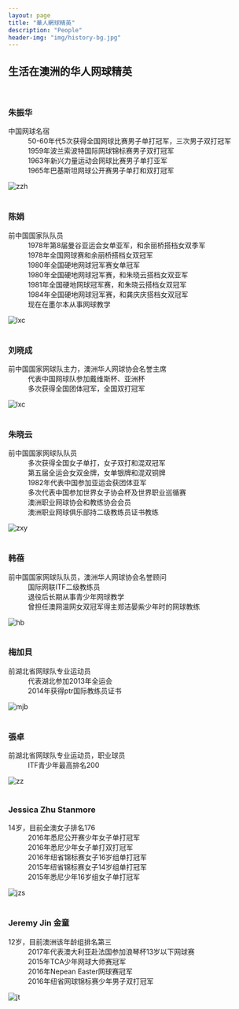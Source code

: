 ```yaml
---
layout: page
title: "華人網球精英"
description: "People"
header-img: "img/history-bg.jpg"
---
```

<h2>生活在澳洲的华人网球精英</h2>
<br>
<div class="row">
  <div class="col-xs-12 col-sm-12 col-md-3 col-lg-3">
    <h3>朱振华</h3>
  </div>
  <div class="col-xs-12 col-sm-12 col-md-offset-1 col-md-8 col-lg-offset-1 col-lg-8">
    <dl>
      <dt>中国网球名宿</dt>
      <dd>50-60年代5次获得全国网球比赛男子单打冠军，三次男子双打冠军</dd>
      <dd>1959年波兰索波特国际网球锦标赛男子双打冠军</dd>
      <dd>1963年新兴力量运动会网球比赛男子单打亚军</dd>
      <dd>1965年巴基斯坦网球公开赛男子单打和双打冠军</dd>
    </dl>
    <img class="img-responsive" src="https://c5.staticflickr.com/9/8615/28530030996_9cd93db86f_o.jpg" alt="zzh" />
  </div>
</div>
<br>
<div class="row">
  <div class="col-xs-12 col-sm-12 col-md-3 col-lg-3">
    <h3>陈娟</h3>
  </div>
  <div class="col-xs-12 col-sm-12 col-md-offset-1 col-md-8 col-lg-offset-1 col-lg-8">
    <dl>
      <dt>前中国国家队队员</dt>
      <dd>1978年第8届曼谷亚运会女单亚军，和余丽桥搭档女双季军</dd>
      <dd>1978年全国网球赛和余丽桥搭档女双冠军</dd>
      <dd>1980年全国硬地网球冠军赛女单冠军</dd>
      <dd>1980年全国硬地网球冠军赛，和朱晓云搭档女双亚军</dd>
      <dd>1981年全国硬地网球冠军赛，和朱晓云搭档女双冠军</dd>
      <dd>1984年全国硬地网球冠军赛，和龚庆庆搭档女双冠军</dd>
      <dd>现在在墨尔本从事网球教学</dd>
    </dl>
    <img class="img-responsive" src="https://c1.staticflickr.com/5/4240/34290459274_de898ff9b7_s.jpg" alt="lxc" />
  </div>
</div>
<br>
<div class="row">
  <div class="col-xs-12 col-sm-12 col-md-3 col-lg-3">
    <h3>刘晓成</h3>
  </div>
  <div class="col-xs-12 col-sm-12 col-md-offset-1 col-md-8 col-lg-offset-1 col-lg-8">
    <dl>
      <dt>前中国国家网球队主力，澳洲华人网球协会名誉主席</dt>
      <dd>代表中国网球队参加戴维斯杯、亚洲杯</dd>
      <dd>多次获得全国团体冠军，全国双打冠军</dd>
    </dl>
    <img class="img-responsive" src="https://c3.staticflickr.com/9/8858/28585938386_52113c8cf2.jpg" alt="lxc" />
  </div>
</div>
<br>
<div class="row">
  <div class="col-xs-12 col-sm-12 col-md-3 col-lg-3">
    <h3>朱晓云</h3>
  </div>
  <div class="col-xs-12 col-sm-12 col-md-offset-1 col-md-8 col-lg-offset-1 col-lg-8">
    <dl>
      <dt>前中国国家网球队队员</dt>
      <dd>多次获得全国女子单打，女子双打和混双冠军</dd>
      <dd>第五届全运会女双金牌，女单银牌和混双铜牌</dd>
      <dd>1982年代表中国参加亚运会获团体亚军</dd>
      <dd>多次代表中国参加世界女子协会杯及世界职业巡循赛</dd>
      <dd>澳洲职业网球协会和教练协会会员</dd>
      <dd>澳洲职业网球俱乐部持二级教练员证书教练</dd>
    </dl>
    <img class="img-responsive" src="https://c1.staticflickr.com/9/8770/28585938616_a6da232fd7.jpg" alt="zxy" />
  </div>
</div>
<br>
<div class="row">
  <div class="col-xs-12 col-sm-12 col-md-3 col-lg-3">
    <h3>韩蓓</h3>
  </div>
  <div class="col-xs-12 col-sm-12 col-md-offset-1 col-md-8 col-lg-offset-1 col-lg-8">
    <dl>
      <dt>前中国国家网球队队员，澳洲华人网球协会名誉顾问</dt>
      <dd>国际网联ITF二级教练员</dd>
      <dd>退役后长期从事青少年网球教学</dd>
      <dd>曾担任澳网温网女双冠军得主郑洁晏紫少年时的网球教练</dd>
    </dl>
    <img class="img-responsive" src="https://c7.staticflickr.com/9/8886/28494934862_b0c4c8fcc2_c.jpg" alt="hb" />
  </div>
</div>
<br>
<div class="row">
  <div class="col-xs-12 col-sm-12 col-md-3 col-lg-3">
    <h3>梅加貝</h3>
  </div>
  <div class="col-xs-12 col-sm-12 col-md-offset-1 col-md-8 col-lg-offset-1 col-lg-8">
    <dl>
      <dt>前湖北省网球队专业运动员</dt>
      <dd>代表湖北参加2013年全运会</dd>
      <dd>2014年获得ptr国际教练员证书</dd>
    </dl>
    <img class="img-responsive" src="https://c1.staticflickr.com/9/8796/27945484784_3eac77efb5_z.jpg" alt="mjb" />
  </div>
</div>
<br>
<div class="row">
  <div class="col-xs-12 col-sm-12 col-md-3 col-lg-3">
    <h3>張卓</h3>
  </div>
  <div class="col-xs-12 col-sm-12 col-md-offset-1 col-md-8 col-lg-offset-1 col-lg-8">
    <dl>
      <dt>前湖北省网球队专业运动员，职业球员</dt>
      <dd>ITF青少年最高排名200</dd>
    </dl>
    <img class="img-responsive" src="https://c7.staticflickr.com/9/8898/28278468150_59df518355_z.jpg" alt="zz" />
  </div>
</div>
<br>
<div class="row">
  <div class="col-xs-12 col-sm-12 col-md-3 col-lg-3">
    <h3>Jessica Zhu Stanmore</h3>
  </div>
  <div class="col-xs-12 col-sm-12 col-md-offset-1 col-md-8 col-lg-offset-1 col-lg-8">
    <dl>
      <dt>14岁，目前全澳女子排名176</dt>
      <dd>2016年悉尼公开赛少年女子单打冠军</dd>
      <dd>2016年悉尼少年女子单打双打冠军</dd>
      <dd>2016年纽省锦标赛女子16岁组单打冠军</dd>
      <dd>2015年纽省锦标赛女子14岁组单打冠军</dd>
      <dd>2015年悉尼少年16岁组女子单打冠军</dd>
    </dl>
    <img class="img-responsive" src="https://c1.staticflickr.com/9/8611/28001613304_43f3d490fd.jpg" alt="jzs" />
  </div>
</div>
<br>
<div class="row">
  <div class="col-xs-12 col-sm-12 col-md-3 col-lg-3">
    <h3>Jeremy Jin 金童</h3>
  </div>
  <div class="col-xs-12 col-sm-12 col-md-offset-1 col-md-8 col-lg-offset-1 col-lg-8">
    <dl>
      <dt>12岁，目前澳洲该年龄组排名第三</dt>
      <dd>2017年代表澳大利亚赴法国参加浪琴杯13岁以下网球赛</dd>
      <dd>2015年TCA少年网球大师赛冠军</dd>
      <dd>2016年Nepean Easter网球赛冠军</dd>
      <dd>2016年纽省网球锦标赛少年男子双打冠军</dd>
    </dl>
    <img class="img-responsive" src="https://c4.staticflickr.com/9/8307/28484548291_6876e77dba_z.jpg" alt="jt" />
  </div>
</div>
